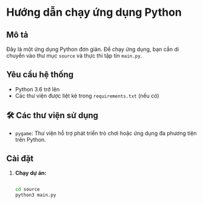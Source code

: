 # Hướng dẫn chạy ứng dụng Python

## Mô tả
Đây là một ứng dụng Python đơn giản. Để chạy ứng dụng, bạn cần di chuyển vào thư mục `source` và thực thi tập tin `main.py`.

## Yêu cầu hệ thống
- Python 3.6 trở lên
- Các thư viện được liệt kê trong `requirements.txt` (nếu có)

## 🛠 Các thư viện sử dụng
- `pygame`: Thư viện hỗ trợ phát triển trò chơi hoặc ứng dụng đa phương tiện trên Python.


## Cài đặt

1. **Chạy dự án:**
   ```bash
   
   cd source
   python3 main.py
